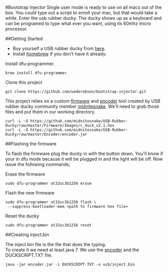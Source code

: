 
#Bootstrap Injector
Single user mode is ready to use on all macs out of the box. You could type out a script to enroll your mac, but that would take a while. Enter the usb rubber ducky. The ducky shows up as a keyboard and can be programed to type what ever you want, using its 60mhz micro processor.


##Getting Started
* Buy yourself a USB rubber ducky from [here](http://usbrubberducky.com).  
* Install [homebrew](http://brew.sh/) if you don't have it already.  

Install dfu-programmer.
```#!bash
brew install dfu-programmer
```
Clone this project

```#!bash
git clone https://github.com/waderobson/bootstrap-injector.git
```

This project relies on a custom [firmware][firmware] and [encoder][encoder] tool created by USB rubber ducky community member [midnitesnake](https://github.com/midnitesnake). We'll need to grab those files and put them in our working directory.

[encoder]:	https://github.com/midnitesnake/USB-Rubber-Ducky/raw/master/Encoder/encoder.jar
[firmware]:	https://github.com/midnitesnake/USB-Rubber-Ducky/raw/master/Firmware/Images/c_duck_v2.1.hex
```!#bash
curl -L -O https://github.com/midnitesnake/USB-Rubber-Ducky/raw/master/Firmware/Images/c_duck_v2.1.hex
curl -L -O https://github.com/midnitesnake/USB-Rubber-Ducky/raw/master/Encoder/encoder.jar
```


##Flashing the firmware

To flash the firmware plug the ducky in with the button down. You'll know if your in dfu mode because it will be plugged in and the light will be off. Now issue the following commands;  

Erase the firmware  
```
sudo dfu-programmer at32uc3b1256 erase
```
Flash the new firmware
```
sudo dfu-programmer at32uc3b1256 flash \
 --suppress-bootloader-mem <path to firmware hex file>
```
Reset the ducky
```#!bash
sudo dfu-programmer at32uc3b1256 reset
```

##Creating inject.bin

The inject.bin file is the file that does the typing.  
To create it we need at least java 7.
We use the [encoder][encoder] and the DUCKSCRIPT.TXT file.

```#!bash
java -jar encoder.jar -i DUCKSCRIPT.TXT -o usb/inject.bin
```


